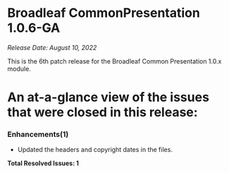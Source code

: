 # Broadleaf CommonPresentation 1.0.6-GA

_Release Date: August 10, 2022_

This is the 6th patch release for the Broadleaf Common Presentation 1.0.x module.

# An at-a-glance view of the issues that were closed in this release:

### Enhancements(1)
- Updated the headers and copyright dates in the files.


**Total Resolved Issues: 1**
